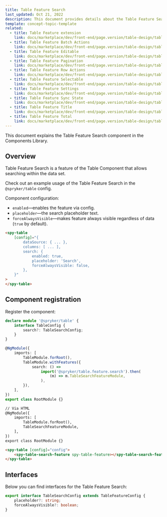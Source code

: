 ```yaml
---
title: Table Feature Search
last_updated: Oct 21, 2022
description: This document provides details about the Table Feature Search component in the Components Library.
template: concept-topic-template
related:
  - title: Table Feature extension
    link: docs/marketplace/dev/front-end/page.version/table-design/table-features/index.html
  - title: Table Feature Batch Actions
    link: docs/marketplace/dev/front-end/page.version/table-design/table-features/table-feature-batch-actions.html
  - title: Table Feature Editable
    link: docs/marketplace/dev/front-end/page.version/table-design/table-features/table-feature-editable.html
  - title: Table Feature Pagination
    link: docs/marketplace/dev/front-end/page.version/table-design/table-features/table-feature-pagination.html
  - title: Table Feature Row Actions
    link: docs/marketplace/dev/front-end/page.version/table-design/table-features/table-feature-row-actions.html
  - title: Table Feature Selectable
    link: docs/marketplace/dev/front-end/page.version/table-design/table-features/table-feature-selectable.html
  - title: Table Feature Settings
    link: docs/marketplace/dev/front-end/page.version/table-design/table-features/table-feature-settings.html
  - title: Table Feature Sync State
    link: docs/marketplace/dev/front-end/page.version/table-design/table-features/table-feature-sync-state.html
  - title: Table Feature Title
    link: docs/marketplace/dev/front-end/page.version/table-design/table-features/table-feature-title.html
  - title: Table Feature Total
    link: docs/marketplace/dev/front-end/page.version/table-design/table-features/table-feature-total.html
---
```


This document explains the Table Feature Search component in the Components Library.

## Overview

Table Feature Search is a feature of the Table Component that allows searching within the data set.

Check out an example usage of the Table Feature Search in the `@spryker/table` config.

Component configuration:

- `enabled`—enables the feature via config.  
- `placeholder`—the search placeholder text.
- `forceAlwaysVisible`—makes feature always visible regardless of data (`true` by default).

```html
<spy-table
    [config]="{
        dataSource: { ... },
        columns: [ ... ],
        search: {
            enabled: true,
            placeholder: 'Search',
            forceAlwaysVisible: false,
        },                                                                                       
    }"
>
</spy-table>
```

## Component registration

Register the component:

```ts
declare module '@spryker/table' {
    interface TableConfig {
        search?: TableSearchConfig;
    }
}

@NgModule({
    imports: [
        TableModule.forRoot(),
        TableModule.withFeatures({
            search: () =>
                import('@spryker/table.feature.search').then(
                    (m) => m.TableSearchFeatureModule,
                ),
        }),
    ],
})
export class RootModule {}
```

```html
// Via HTML
@NgModule({
    imports: [
        TableModule.forRoot(),
        TableSearchFeatureModule,
    ],
})
export class RootModule {}

<spy-table [config]="config">
    <spy-table-search-feature spy-table-feature></spy-table-search-feature>
</spy-table>
```

## Interfaces

Below you can find interfaces for the Table Feature Search:

```ts
export interface TableSearchConfig extends TableFeatureConfig {
    placeholder?: string;
    forceAlwaysVisible?: boolean;
}
```
